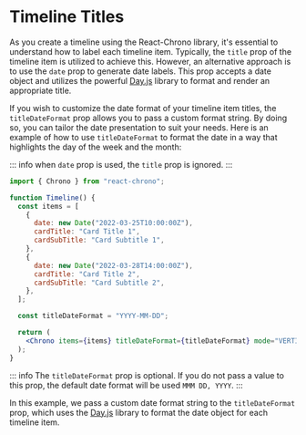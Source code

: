 # Timeline Titles

As you create a timeline using the React-Chrono library, it's essential to understand how to label each timeline item. Typically, the `title` prop of the timeline item is utilized to achieve this. However, an alternative approach is to use the `date` prop to generate date labels. This prop accepts a date object and utilizes the powerful [Day.js](https://day.js.org/) library to format and render an appropriate title.

If you wish to customize the date format of your timeline item titles, the `titleDateFormat` prop allows you to pass a custom format string. By doing so, you can tailor the date presentation to suit your needs. Here is an example of how to use `titleDateFormat` to format the date in a way that highlights the day of the week and the month:

::: info
  when `date` prop is used, the `title` prop is ignored.
:::

```jsx
import { Chrono } from "react-chrono";

function Timeline() {
  const items = [
    {
      date: new Date("2022-03-25T10:00:00Z"),
      cardTitle: "Card Title 1",
      cardSubTitle: "Card Subtitle 1",
    },
    {
      date: new Date("2022-03-28T14:00:00Z"),
      cardTitle: "Card Title 2",
      cardSubTitle: "Card Subtitle 2",
    },
  ];

  const titleDateFormat = "YYYY-MM-DD";

  return (
    <Chrono items={items} titleDateFormat={titleDateFormat} mode="VERTICAL" />
  );
}
```

::: info
The `titleDateFormat` prop is optional. If you do not pass a value to this prop, the default date format will be used `MMM DD, YYYY`.
:::

In this example, we pass a custom date format string to the `titleDateFormat` prop, which uses the [Day.js](https://day.js.org/) library to format the date object for each timeline item.
